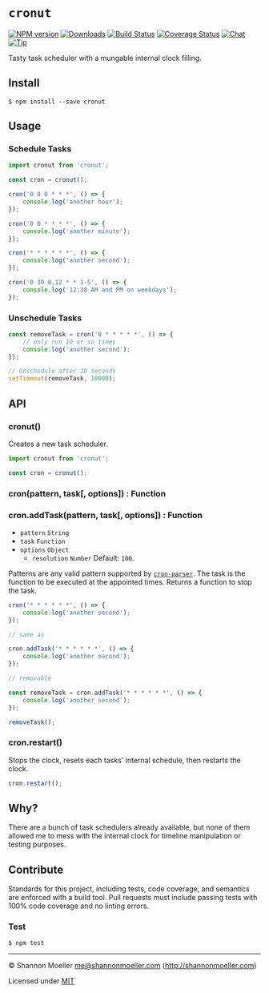 # `cronut`

[![NPM version][npm-img]][npm-url] [![Downloads][downloads-img]][npm-url] [![Build Status][travis-img]][travis-url] [![Coverage Status][coveralls-img]][coveralls-url] [![Chat][gitter-img]][gitter-url] [![Tip][amazon-img]][amazon-url]

Tasty task scheduler with a mungable internal clock filling.

## Install

    $ npm install --save cronut

## Usage

### Schedule Tasks

```js
import cronut from 'cronut';

const cron = cronut();

cron('0 0 0 * * *', () => {
    console.log('another hour');
});

cron('0 0 * * * *', () => {
    console.log('another minute');
});

cron('* * * * * *', () => {
    console.log('another second');
});

cron('0 30 0,12 * * 1-5', () => {
    console.log('12:30 AM and PM on weekdays');
});
```

### Unschedule Tasks

```js
const removeTask = cron('0 * * * * *', () => {
    // only run 10 or so times
    console.log('another second');
});

// Unschedule after 10 seconds
setTimeout(removeTask, 10000);
```

## API

### cronut()

Creates a new task scheduler.

```js
import cronut from 'cronut';

const cron = cronut();
```

### cron(pattern, task[, options]) : Function
### cron.addTask(pattern, task[, options]) : Function

- `pattern` `String`
- `task` `Function`
- `options` `Object`
  - `resolution` `Number` Default: `100`.

Patterns are any valid pattern supported by [`cron-parser`](http://npm.im/cron-parser). The task is the function to be executed at the appointed times. Returns a function to stop the task.

```js
cron('* * * * * *', () => {
    console.log('another second');
});

// same as

cron.addTask('* * * * * *', () => {
    console.log('another second');
});

// removable

const removeTask = cron.addTask('* * * * * *', () => {
    console.log('another second');
});

removeTask();
```

### cron.restart()

Stops the clock, resets each tasks' internal schedule, then restarts the clock.

```js
cron.restart();
```

## Why?

There are a bunch of task schedulers already available, but none of them allowed me to mess with the internal clock for timeline manipulation or testing purposes.

## Contribute

Standards for this project, including tests, code coverage, and semantics are enforced with a build tool. Pull requests must include passing tests with 100% code coverage and no linting errors.

### Test

    $ npm test

----

© Shannon Moeller <me@shannonmoeller.com> (http://shannonmoeller.com)

Licensed under [MIT](http://shannonmoeller.com/mit.txt)

[amazon-img]:    https://img.shields.io/badge/amazon-tip_jar-yellow.svg?style=flat-square
[amazon-url]:    https://www.amazon.com/gp/registry/wishlist/1VQM9ID04YPC5?sort=universal-price
[coveralls-img]: http://img.shields.io/coveralls/shannonmoeller/cronut/master.svg?style=flat-square
[coveralls-url]: https://coveralls.io/r/shannonmoeller/cronut
[downloads-img]: http://img.shields.io/npm/dm/cronut.svg?style=flat-square
[gitter-img]:    http://img.shields.io/badge/gitter-join_chat-1dce73.svg?style=flat-square
[gitter-url]:    https://gitter.im/shannonmoeller/shannonmoeller
[npm-img]:       http://img.shields.io/npm/v/cronut.svg?style=flat-square
[npm-url]:       https://npmjs.org/package/cronut
[travis-img]:    http://img.shields.io/travis/shannonmoeller/cronut.svg?style=flat-square
[travis-url]:    https://travis-ci.org/shannonmoeller/cronut
